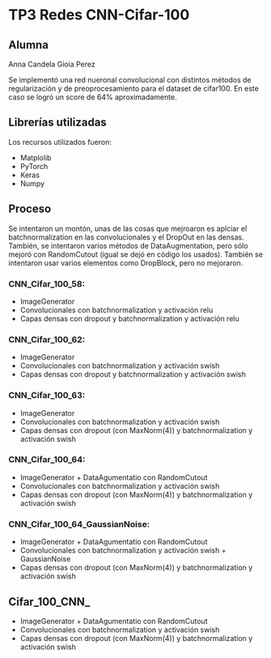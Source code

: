 # TP3 Redes CNN-Cifar-100
## Alumna
Anna Candela Gioia Perez





Se implementó una red nueronal convolucional con distintos métodos de regularización y de preoprocesamiento para el dataset de cifar100. En este caso se logró un score de 64% aproximadamente. 

## Librerías utilizadas
Los recursos utilizados fueron:
* Matplolib
* PyTorch
* Keras
* Numpy


## Proceso 
Se intentaron un montón, unas de las cosas que mejroaron es aplciar el batchnormalization en las convolucionales y el DropOut en las densas. También, se intentaron varios métodos de DataAugmentation, pero sólo mejoró con RandomCutout (igual se dejó en código los usados). 
También se intentaron usar varios elementos como DropBlock, pero no mejoraron. 
### CNN_Cifar_100_58: 
* ImageGenerator
* Convolucionales con batchnormalization y activación relu
* Capas densas con dropout y batchnormalization y activación relu
### CNN_Cifar_100_62: 
* ImageGenerator
* Convolucionales con batchnormalization y activación swish
* Capas densas con dropout y batchnormalization y activación swish

### CNN_Cifar_100_63:
* ImageGenerator
* Convolucionales con batchnormalization y activación swish
* Capas densas con dropout (con MaxNorm(4)) y batchnormalization y activación swish

### CNN_Cifar_100_64:
* ImageGenerator + DataAgumentatio con RandomCutout
* Convolucionales con batchnormalization y activación swish
* Capas densas con dropout (con MaxNorm(4)) y batchnormalization y activación swish

### CNN_Cifar_100_64_GaussianNoise:
* ImageGenerator + DataAgumentatio con RandomCutout
* Convolucionales con batchnormalization y activación swish + GaussianNoise
* Capas densas con dropout (con MaxNorm(4)) y batchnormalization y activación swish

## Cifar_100_CNN_
* ImageGenerator + DataAgumentatio con RandomCutout 
* Convolucionales con batchnormalization y activación swish
* Capas densas con dropout (con MaxNorm(4)) y batchnormalization y activación swish
